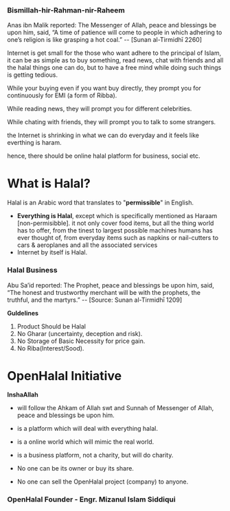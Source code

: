 

### **Bismillah-hir-Rahman-nir-Raheem**

Anas ibn Malik reported: The Messenger of Allah, peace and blessings be upon him, said, “A time of patience will come to people in which adhering to one’s religion is like grasping a hot coal.”  -- [Sunan al-Tirmidhī 2260]

Internet is get small for the those who want adhere to the principal of Islam, it can be as simple as to buy something, read news, chat with friends and all the halal things one can do, but to have a free mind while doing such things is getting tedious.

While your buying even if you want buy directly, they prompt you for continuously for EMI (a form of Ribba).

While reading news, they will prompt you for different celebrities.

While chating with friends, they will prompt you to talk to some strangers.  

the Internet is shrinking in what we can do everyday and it feels like everthing is haram.

hence, there should be online halal platform for business, social etc. 

# What is Halal?   
Halal is an Arabic word that translates to "**permissible**" in English. 
 * **Everything is Halal**, except which is specifically mentioned as Haraam [non-permisibble]. 
 it not only cover food items, but all the thing world has to offer, from the tinest to largest possible machines humans has ever thought of, from everyday items such as napkins or nail-cutters to cars & aeroplanes and all the associated services 
* Internet by itself is Halal.


### Halal Business 

Abu Sa’id reported: The Prophet, peace and blessings be upon him, said, “The honest and trustworthy merchant will be with the prophets, the truthful, and the martyrs.” -- [Source: Sunan al-Tirmidhī 1209]

**Guldelines**

1. Product Should be Halal
2. No Gharar (uncertainty, deception and risk).
3. No Storage of Basic Necessity for price gain.
4. No Riba(Interest/Sood).


# OpenHalal Initiative
**InshaAllah**
* will follow the Ahkam of Allah swt and Sunnah of Messenger of Allah, peace and blessings be upon him.
* is a platform which will deal with everything halal.
* is a online world which will mimic the real world.
* is a business platform, not a charity, but will do charity.


* No one can be its owner or buy its share.
* No one can sell the OpenHalal project (company) to anyone.

### OpenHalal Founder - Engr. Mizanul Islam Siddiqui
